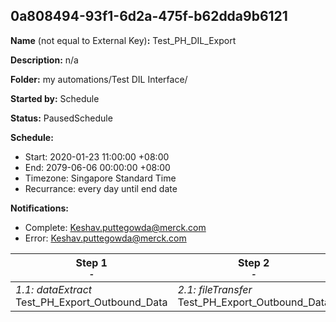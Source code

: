 ## 0a808494-93f1-6d2a-475f-b62dda9b6121

**Name** (not equal to External Key)**:** Test_PH_DIL_Export

**Description:** n/a

**Folder:** my automations/Test DIL Interface/

**Started by:** Schedule

**Status:** PausedSchedule

**Schedule:**

* Start: 2020-01-23 11:00:00 +08:00
* End: 2079-06-06 00:00:00 +08:00
* Timezone: Singapore Standard Time
* Recurrance: every day until end date

**Notifications:**

* Complete: Keshav.puttegowda@merck.com
* Error: Keshav.puttegowda@merck.com

| Step 1<br>_<small>-</small>_ | Step 2<br>_<small>-</small>_ |
| --- | --- |
| _1.1: dataExtract_<br>Test_PH_Export_Outbound_Data | _2.1: fileTransfer_<br>Test_PH_Export_Outbound_Data |
